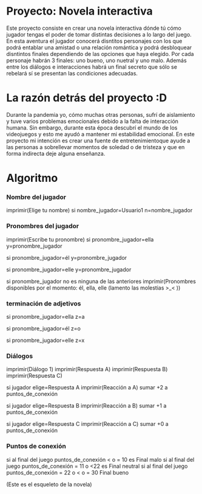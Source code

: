 # Proyecto: Novela interactiva

Este proyecto consiste en crear una novela interactiva dónde tú cómo jugador tengas el poder de tomar distintas decisiones a lo largo del juego. 
En esta aventura el jugador conocerá disntitos personajes con los que podrá entablar una amistad o una relación romántica y podrá desbloquear disntintos finales dependiendo de las
opciones que haya elegido. Por cada personaje habrán 3 finales: uno bueno, uno nuetral y uno malo. Además entre los diálogos e interacciones habrá un final secreto que
sólo se rebelará sí se presentan las condiciones adecuadas. 

# La razón detrás del proyecto :D

Durante la pandemia yo, cómo muchas otras personas, sufrí de aislamiento y tuve varios problemas emocionales debido a la falta de interacción humana. Sin embargo, durante esta época descubrí el mundo de los videojuegos y esto me ayudó a mantener mi estabilidad emocional. 
En este proyecto mi intención es crear una fuente de entretenimientoque ayude a las personas a sobrellevar momentos de soledad o de tristeza y que en forma indirecta deje alguna enseñanza.

# Algoritmo

### Nombre del jugador

imprimir(Elige tu nombre)
si nombre_jugador=Usuario1
n=nombre_jugador

### Pronombres del jugador

imprimir(Escribe tu pronombre)
si pronombre_jugador=ella
  y=pronombre_jugador

si pronombre_jugador=él
  y=pronombre_jugador

si pronombre_jugador=elle
  y=pronombre_jugador

si pronombre_jugador no es ninguna de las anteriores
  imprimir(Pronombres disponibles por el momento: él, ella, elle (lamento las molestias >_< ))
  
### terminación de adjetivos 
 
 si pronombre_jugador=ella
  z=a

si pronombre_jugador=él
  z=o

si pronombre_jugador=elle
  z=x
  
### Diálogos
imprimir(Diálogo 1)
imprimir(Respuesta A)
imprimir(Respuesta B)
imprimir(Respuesta C)

  si jugador elige=Respuesta A
    imprimir(Reacción a A)
    sumar +2 a puntos_de_conexión
    
  si jugador elige=Respuesta B
    imprimir(Reacción a B)
    sumar +1 a puntos_de_conexión

  si jugador elige=Respuesta C
    imprimir(Reacción a C)
    sumar +0 a puntos_de_conexión
 
### Puntos de conexión

  si al final del juego puntos_de_conexión < o = 10 es Final malo
  si al final del juego puntos_de_conexión = 11 o <22 es Final neutral
  si al final del juego puntos_de_conexión = 22 o < o = 30 Final bueno
  
(Este es el esqueleto de la novela)
